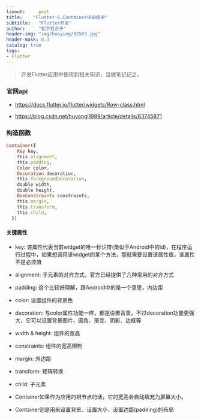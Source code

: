 ```yaml
---
layout:     post
title:    "Flutter-6.Container详细使用"
subtitle:   "Flutter开发"
author:     "松下百合子"
header-img: "img/huoying/92583.jpg"
header-mask: 0.3
catalog: true
tags:
- Flutter
---
```


> 开发Flutter应用中使用到相关知识，当做笔记记之。

### 官网api
- https://docs.flutter.io/flutter/widgets/Row-class.html

- https://blog.csdn.net/huyongl1989/article/details/83745871

### 构造函数

```ruby
Container({
    Key key,
    this.alignment,
    this.padding,
    Color color,
    Decoration decoration,
    this.foregroundDecoration,
    double width,
    double height,
    BoxConstraints constraints,
    this.margin,
    this.transform,
    this.child,
  })

```

#### 关键属性

- key: 该属性代表当前widget的唯一标识符(类似于Android中的id)，在程序运行过程中，如果想调用该widget的某个方法，那就需要设置该属性值，该属性不是必须值
- alignment: 子元素的对齐方式，官方已经提供了几种常用的对齐方式
- padding: 这个比较好理解，跟Android中的是一个意思，内边距
- color: 设置组件的背景色
- decoration: 与color属性功能一样，都是设置背景，不过decoration功能更强大，它可以设置背景图片、圆角、渐变、阴影、边框等
- width & height: 组件的宽高
- constraints: 组件的宽高限制
- margin: 外边距
- transform: 矩阵转换
- child: 子元素


- Container如果作为应用的根节点的话，它的宽高会自动填充为屏幕大小。
- Container则是用来设置背景、设置大小、设置边距(padding)的布局

